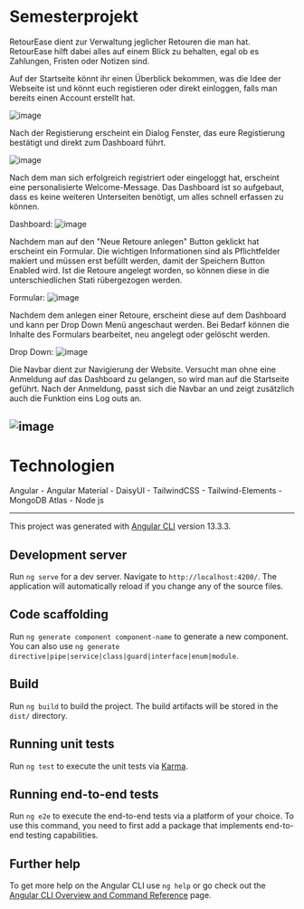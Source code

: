 # Semesterprojekt
RetourEase dient zur Verwaltung jeglicher Retouren die man hat. RetourEase hilft dabei alles auf einem Blick zu behalten, egal ob es Zahlungen, Fristen oder Notizen sind. 

Auf der Startseite könnt ihr einen Überblick bekommen, was die Idee der Webseite ist und könnt euch registieren oder direkt einloggen, falls man bereits einen Account erstellt hat.

![image](https://user-images.githubusercontent.com/82116504/227354149-15fa5f86-f6ab-4c10-a725-5a0cc6c646d2.png)


Nach der Registierung erscheint ein Dialog Fenster, das eure Registierung bestätigt und direkt zum Dashboard führt.

![image](https://user-images.githubusercontent.com/82116504/227355342-588fc55d-76ef-410d-9b07-b542dd6c24a9.png)

Nach dem man sich erfolgreich registriert oder eingeloggt hat, erscheint eine personalisierte Welcome-Message. Das Dashboard ist so aufgebaut, dass es keine weiteren Unterseiten benötigt, um alles schnell erfassen zu können. 

Dashboard: ![image](https://user-images.githubusercontent.com/82116504/227356156-e84c7d88-4b3e-43cd-8621-7606cbb20ee5.png)

Nachdem man auf den "Neue Retoure anlegen" Button geklickt hat erscheint ein Formular. Die wichtigen Informationen sind als Pflichtfelder makiert und müssen erst befüllt werden, damit der Speichern Button Enabled wird. Ist die Retoure angelegt worden, so können diese in die unterschiedlichen Stati rübergezogen werden.

Formular: ![image](https://user-images.githubusercontent.com/82116504/227356302-16dadfa6-4301-414d-ab09-cbdacef3cf5b.png)

Nachdem dem anlegen einer Retoure, erscheint diese auf dem Dashboard und kann per Drop Down Menü angeschaut werden. Bei Bedarf können die Inhalte des Formulars bearbeitet, neu angelegt oder gelöscht werden.

Drop Down: ![image](https://user-images.githubusercontent.com/82116504/227357103-8a31e275-971b-4b59-adaf-2d380a0f9647.png)

Die Navbar dient zur Navigierung der Website. Versucht man ohne eine Anmeldung auf das Dashboard zu gelangen, so wird man auf die Startseite geführt.
Nach der Anmeldung, passt sich die Navbar an und zeigt zusätzlich auch die Funktion eins Log outs an.

![image](https://user-images.githubusercontent.com/82116504/227369104-76872ad8-d181-4279-8c88-5964409bfa16.png)
------------------------------------------------------------------------------------------------------------------------------------------------
# Technologien

Angular - Angular Material - DaisyUI - TailwindCSS - Tailwind-Elements - MongoDB Atlas - Node js


-------------------------------------------------------------------------------------------------------------------------------------------------

This project was generated with [Angular CLI](https://github.com/angular/angular-cli) version 13.3.3.

## Development server

Run `ng serve` for a dev server. Navigate to `http://localhost:4200/`. The application will automatically reload if you change any of the source files.

## Code scaffolding

Run `ng generate component component-name` to generate a new component. You can also use `ng generate directive|pipe|service|class|guard|interface|enum|module`.

## Build

Run `ng build` to build the project. The build artifacts will be stored in the `dist/` directory.

## Running unit tests

Run `ng test` to execute the unit tests via [Karma](https://karma-runner.github.io).

## Running end-to-end tests

Run `ng e2e` to execute the end-to-end tests via a platform of your choice. To use this command, you need to first add a package that implements end-to-end testing capabilities.

## Further help

To get more help on the Angular CLI use `ng help` or go check out the [Angular CLI Overview and Command Reference](https://angular.io/cli) page.
